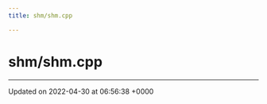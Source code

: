 ```yaml
---
title: shm/shm.cpp

---
```


# shm/shm.cpp








-------------------------------

Updated on 2022-04-30 at 06:56:38 +0000
